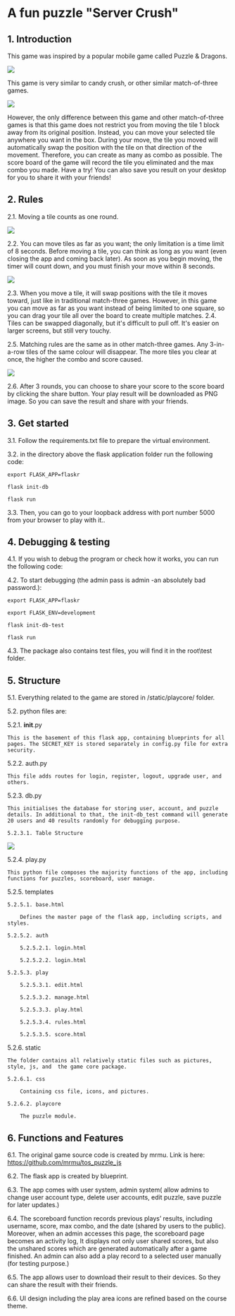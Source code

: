 # A fun puzzle "Server Crush"

## 1. Introduction
This game was inspired by a popular mobile game called Puzzle & Dragons.

![](/flaskapp_project2/flaskapp/md_file_images/dragon&puzzle.gif)

This game is very similar to candy crush, or other similar match-of-three games.

![](/flaskapp_project2/flaskapp/md_file_images/candy_crush.jpeg)

However, the only difference between this game and other match-of-three games is that this game does not restrict you from moving the tile 1 block away from its original position. Instead, you can move your selected tile anywhere you want in the box. During your move, the tile you moved will automatically swap the position with the tile on that direction of the movement. Therefore, you can create as many as combo as possible.
The score board of the game will record the tile you eliminated and the max combo you made.
Have a try! You can also save you result on your desktop for you to share it with your friends!


## 2. Rules
2.1.  Moving a tile counts as one round.

![](/flaskapp_project2/flaskapp/md_file_images/movedemo.gif)

2.2. You can move tiles as far as you want; the only limitation is a time limit of 8 seconds. Before moving a tile, you can think as long as you want (even closing the app and coming back later). As soon as you begin moving, the timer will count down, and you must finish your move within 8 seconds.

![](/flaskapp_project2/flaskapp/md_file_images/timedemo.gif)

2.3. When you move a tile, it will swap positions with the tile it moves toward, just like in traditional match-three games. However, in this game you can move as far as you want instead of being limited to one square, so you can drag your tile all over the board to create multiple matches.
2.4. Tiles can be swapped diagonally, but it's difficult to pull off. It's easier on larger screens, but still very touchy.

2.5. Matching rules are the same as in other match-three games. Any 3-in-a-row tiles of the same colour will disappear. The more tiles you clear at once, the higher the combo and score caused.

![](/flaskapp_project2/flaskapp/md_file_images/combodemo.gif)

2.6. After 3 rounds, you can choose to share your score to the score board by clicking the share button. Your play result will be downloaded as PNG image. So you can save the result and share with your friends.  


## 3. Get started

3.1. Follow the requirements.txt file to prepare the virtual environment.

3.2. in the directory above the flask application folder run the following code:

`export FLASK_APP=flaskr`

`flask init-db`

`flask run`

3.3. Then, you can go to your loopback address with port number 5000 from your browser to play with it..


## 4. Debugging & testing
4.1. If you wish to debug the program or check how it works, you can run the following code:

4.2. To start debugging (the admin pass is admin -an absolutely bad password.):

`export FLASK_APP=flaskr`

`export FLASK_ENV=development`

`flask init-db-test`

`flask run`

4.3. The package also contains test files, you will find it in the root\test folder.

## 5. Structure
5.1. Everything related to the game are stored in /static/playcore/ folder.

5.2. python files are:

5.2.1. __init__.py

	This is the basement of this flask app, containing blueprints for all pages. The SECRET_KEY is stored separately in config.py file for extra security.

5.2.2. auth.py

	This file adds routes for login, register, logout, upgrade user, and others.

5.2.3. db.py

	This initialises the database for storing user, account, and puzzle details. In additional to that, the init-db_test command will generate 20 users and 40 results randomly for debugging purpose.

	5.2.3.1. Table Structure

![](/flaskapp_project2/flaskapp/md_file_images/table.png)

5.2.4. play.py

	This python file composes the majority functions of the app, including functions for puzzles, scoreboard, user manage.

5.2.5. templates

	5.2.5.1. base.html

		Defines the master page of the flask app, including scripts, and styles.

	5.2.5.2. auth

		5.2.5.2.1. login.html

		5.2.5.2.2. login.html

	5.2.5.3. play

		5.2.5.3.1. edit.html

		5.2.5.3.2. manage.html

		5.2.5.3.3. play.html

		5.2.5.3.4. rules.html

		5.2.5.3.5. score.html

5.2.6. static

	The folder contains all relatively static files such as pictures, style, js, and  the game core package.

	5.2.6.1. css

		Containing css file, icons, and pictures.

	5.2.6.2. playcore

		The puzzle module.


## 6. Functions and Features
6.1. The original game source code is created by mrmu. Link is here: https://github.com/mrmu/tos_puzzle_js

6.2. The flask app is created by blueprint.

6.3. The app comes with user system, admin system( allow admins to change user account type, delete user accounts, edit puzzle, save puzzle for later updates.)

6.4. The scoreboard function records previous plays’ results, including username, score, max combo, and the date (shared by users to the public). Moreover, when an admin accesses this page, the scoreboard page becomes an activity log, It displays not only user shared scores, but also the unshared scores which are generated automatically after a game finished. An admin can also add a play record to a selected user manually (for testing purpose.)

6.5. The app allows user to download their result to their devices. So they can share the result with their friends.

6.6. UI design including the play area icons are refined based on the course theme.
